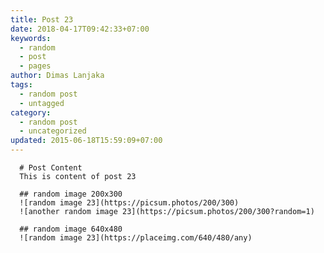 ```yaml
---
title: Post 23
date: 2018-04-17T09:42:33+07:00
keywords:
  - random
  - post
  - pages
author: Dimas Lanjaka
tags:
  - random post
  - untagged
category:
  - random post
  - uncategorized
updated: 2015-06-18T15:59:09+07:00
---
```


      # Post Content
      This is content of post 23

      ## random image 200x300
      ![random image 23](https://picsum.photos/200/300)
      ![another random image 23](https://picsum.photos/200/300?random=1)

      ## random image 640x480
      ![random image 23](https://placeimg.com/640/480/any)
      